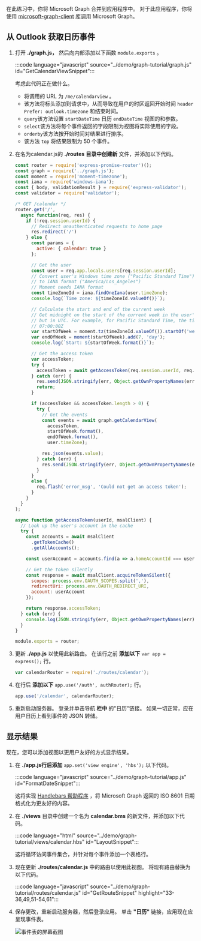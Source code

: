 <!-- markdownlint-disable MD002 MD041 -->

在此练习中，你将 Microsoft Graph 合并到应用程序中。 对于此应用程序，你将使用 [microsoft-graph-client](https://github.com/microsoftgraph/msgraph-sdk-javascript) 库调用 Microsoft Graph。

## <a name="get-calendar-events-from-outlook"></a>从 Outlook 获取日历事件

1. 打开 **./graph.js，** 然后向内部添加以下函数 `module.exports` 。

    :::code language="javascript" source="../demo/graph-tutorial/graph.js" id="GetCalendarViewSnippet":::

    考虑此代码正在做什么。

    - 将调用的 URL 为 `/me/calendarview` 。
    - 该方法将标头添加到请求中，从而导致在用户的时区返回开始时间 `header` `Prefer: outlook.timezone` 和结束时间。
    - `query`该方法设置 `startDateTime` 日历 `endDateTime` 视图的和参数。
    - `select`该方法将每个事件返回的字段限制为视图将实际使用的字段。
    - `orderby`该方法按开始时间对结果进行排序。
    - 该方法 `top` 将结果限制为 50 个事件。

1. 在名为calendar.js的 **./routes** **目录中创建新** 文件，并添加以下代码。

    ```javascript
    const router = require('express-promise-router')();
    const graph = require('../graph.js');
    const moment = require('moment-timezone');
    const iana = require('windows-iana');
    const { body, validationResult } = require('express-validator');
    const validator = require('validator');

    /* GET /calendar */
    router.get('/',
      async function(req, res) {
        if (!req.session.userId) {
          // Redirect unauthenticated requests to home page
          res.redirect('/')
        } else {
          const params = {
            active: { calendar: true }
          };

          // Get the user
          const user = req.app.locals.users[req.session.userId];
          // Convert user's Windows time zone ("Pacific Standard Time")
          // to IANA format ("America/Los_Angeles")
          // Moment needs IANA format
          const timeZoneId = iana.findOneIana(user.timeZone);
          console.log(`Time zone: ${timeZoneId.valueOf()}`);

          // Calculate the start and end of the current week
          // Get midnight on the start of the current week in the user's timezone,
          // but in UTC. For example, for Pacific Standard Time, the time value would be
          // 07:00:00Z
          var startOfWeek = moment.tz(timeZoneId.valueOf()).startOf('week').utc();
          var endOfWeek = moment(startOfWeek).add(7, 'day');
          console.log(`Start: ${startOfWeek.format()}`);

          // Get the access token
          var accessToken;
          try {
            accessToken = await getAccessToken(req.session.userId, req.app.locals.msalClient);
          } catch (err) {
            res.send(JSON.stringify(err, Object.getOwnPropertyNames(err)));
            return;
          }

          if (accessToken && accessToken.length > 0) {
            try {
              // Get the events
              const events = await graph.getCalendarView(
                accessToken,
                startOfWeek.format(),
                endOfWeek.format(),
                user.timeZone);

              res.json(events.value);
            } catch (err) {
              res.send(JSON.stringify(err, Object.getOwnPropertyNames(err)));
            }
          }
          else {
            req.flash('error_msg', 'Could not get an access token');
          }
        }
      }
    );

    async function getAccessToken(userId, msalClient) {
      // Look up the user's account in the cache
      try {
        const accounts = await msalClient
          .getTokenCache()
          .getAllAccounts();

        const userAccount = accounts.find(a => a.homeAccountId === userId);

        // Get the token silently
        const response = await msalClient.acquireTokenSilent({
          scopes: process.env.OAUTH_SCOPES.split(','),
          redirectUri: process.env.OAUTH_REDIRECT_URI,
          account: userAccount
        });

        return response.accessToken;
      } catch (err) {
        console.log(JSON.stringify(err, Object.getOwnPropertyNames(err)));
      }
    }

    module.exports = router;
    ```

1. 更新 **./app.js** 以使用此新路由。 在该行之前 **添加以下** `var app = express();` 行。

    ```javascript
    var calendarRouter = require('./routes/calendar');
    ```

1. 在行后 **添加以下** `app.use('/auth', authRouter);` 行。

    ```javascript
    app.use('/calendar', calendarRouter);
    ```

1. 重新启动服务器。 登录并单击导航 **栏中** 的"日历"链接。 如果一切正常，应在用户日历上看到事件的 JSON 转储。

## <a name="display-the-results"></a>显示结果

现在，您可以添加视图以更用户友好的方式显示结果。

1. 在 **./app.js行后添加** `app.set('view engine', 'hbs');` 以下代码。

    :::code language="javascript" source="../demo/graph-tutorial/app.js" id="FormatDateSnippet":::

    这将实现 [Handlebars 帮助程序](http://handlebarsjs.com/#helpers) ，将 Microsoft Graph 返回的 ISO 8601 日期格式化为更友好的内容。

1. 在 **./views** 目录中创建一个名为 **calendar.bms** 的新文件，并添加以下代码。

    :::code language="html" source="../demo/graph-tutorial/views/calendar.hbs" id="LayoutSnippet":::

    这将循环访问事件集合，并针对每个事件添加一个表格行。

1. 现在更新 **./routes/calendar.js** 中的路由以使用此视图。 将现有路由替换为以下代码。

    :::code language="javascript" source="../demo/graph-tutorial/routes/calendar.js" id="GetRouteSnippet" highlight="33-36,49,51-54,61":::

1. 保存更改，重新启动服务器，然后登录应用。 单击 **"日历"** 链接，应用现在应呈现事件表。

    ![事件表的屏幕截图](./images/add-msgraph-01.png)
